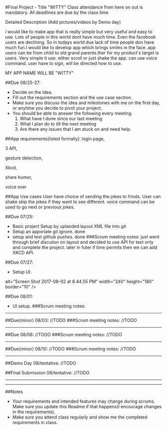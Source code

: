 #Final Project - Title "WITTY"
Class attendance from here on out is mandatory.
All deadlines are due by the class time

Detailed Description (Add pictures/videos by Demo day)

i would like to make app that is really simple but very useful and easy to use.
Lots of people in this world dont have much time. Even the facebook users are declining. So in todays world due
lack of time people don have much fun.I would like to develop app which brings smiles in the face.
app users can be from child to old grand parents.ther for my product's target is users.
Very simple ti use. either scroll or just shake the app. can use voice command. user  have to sign, will be directed how to use.

MY APP NAME WILL BE "WITTY"

##Due 08/25-27:
* Decide on the Idea.
* Fill out the requirements section and the use case section.
* Make sure you discuss the idea and milestones with me on the first day, or anytime you decide to pivot your project.
* You should be able to answer the following every meeting.
	1. What have I done since our last meeting
	2. What I plan do to till the next meeting
	3. Are there any issues that I am stuck on and need help.

##App requirements(listed formally):
login page,

3 API,

gesture detection,

Xkcd,

share humor,

voice over

##App Use cases
User have choice of sending the jokes to frinds.
User can shake skip the jokes if they want to see different.
voice command can be used to go next or previous jokes.


##Due 07/25:

* Basic project Setup by uplaoded  layout XML file into git
* Setup an apporiate git ignore. done
* setup and test github pushes. done
###Scrum meeting notes:
just went through brief discuiion on layout and decided to use API for text only and complete the project.
later in futer if time permits then we can add XKCD API.


##Due 07/27:
* Setup UI.

alt="Screen Shot 2017-08-02 at 8.44.55 PM" width="240" height="180" border="10" /></a>



##Due 08/01:
* UI setup.
###Scrum meeting notes:


---
##Due(minor) 08/03:
//TODO
###Scrum meeting notes:
//TODO

---
##Due 08/08:
//TODO
###Scrum meeting notes:
//TODO

---
##Due(minor) 08/10:
//TODO
###Scrum meeting notes:
//TODO

---
##Demo Day 08/tentative:
//TODO

##Final Submission 08/tentative:
//TODO

---

---
##Notes

* Your requirements and intended features may change during scrums. Make sure you update this Readme if that happens(I encourage changes in the requirements).
* Make sure you attend class regularly and show me the completed requirements in class.
